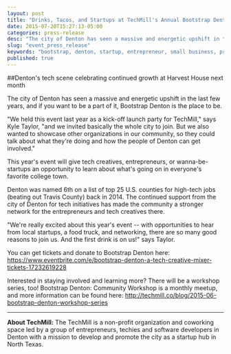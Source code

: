 ```yaml
---
layout: post
title: "Drinks, Tacos, and Startups at TechMill's Annual Bootstrap Denton Event"
date: 2015-07-20T15:27:13-05:00
categories: press-release
desc: "The city of Denton has seen a massive and energetic upshift in the last few years, and if you want to be a part of it, Bootstrap Denton is the place to be. "
slug: "event_press_release"
keywords: "bootstrap, denton, startup, entrepreneur, small business, press release, drinks, tacos, free, food trucks, harvest house"
published: true
---
```



##Denton's tech scene celebrating continued growth at Harvest House next month

The city of Denton has seen a massive and energetic upshift in the last few years, and if you want to be a part of it, Bootstrap Denton is the place to be. 

"We held this event last year as a kick-off launch party for TechMill," says Kyle Taylor, "and we invited basically the whole city to join. But we also wanted to showcase other organizations in our community, so they could talk about what they're doing and how the people of Denton can get involved."

This year's event will give tech creatives, entrepreneurs, or wanna-be-startups an opportunity to learn about what's going on in everyone's favorite college town. 

Denton was named 6th on a list of top 25 U.S. counties for high-tech jobs (beating out Travis County) back in 2014. The continued support from the city of Denton for tech initiatives has made the community a stronger network for the entrepreneurs and tech creatives there. 

"We're really excited about this year's event -- with opportunities to hear from local startups, a food truck, and networking, there are so many good reasons to join us. And the first drink is on us!" says Taylor. 

You can get tickets and donate to Bootstrap Denton here: https://www.eventbrite.com/e/bootstrap-denton-a-tech-creative-mixer-tickets-17232619228

Interested in staying involved and learning more? There will be a workshop series, too! Bootstrap Denton: Community Workshop is a monthly meetup, and more information can be found here: http://techmill.co/blog/2015-06-bootstrap-denton-workshop-series
 
<hr>

**About TechMill:** The TechMill is a non-profit organization and coworking space led by a group of entrepreneurs, techies and software developers in Denton with a mission to develop and promote the city as a startup hub in North Texas.
